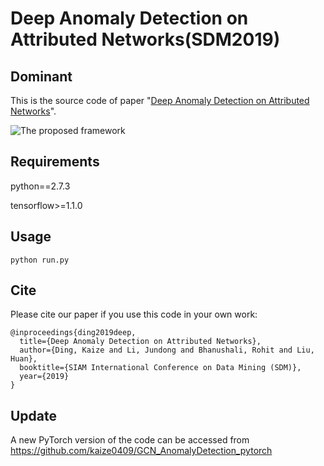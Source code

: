 Deep Anomaly Detection on Attributed Networks(SDM2019)
============

## Dominant

This is the source code of paper "[Deep Anomaly Detection on Attributed Networks](http://www.public.asu.edu/~kding9/pdf/SDM2019_Deep.pdf)".

![The proposed framework](framework.png)

## Requirements
python==2.7.3

tensorflow>=1.1.0

## Usage
```python run.py```

## Cite

Please cite our paper if you use this code in your own work:

```
@inproceedings{ding2019deep,
  title={Deep Anomaly Detection on Attributed Networks},
  author={Ding, Kaize and Li, Jundong and Bhanushali, Rohit and Liu, Huan},
  booktitle={SIAM International Conference on Data Mining (SDM)},
  year={2019}
}
```
## Update

A new PyTorch version of the code can be accessed from https://github.com/kaize0409/GCN_AnomalyDetection_pytorch
